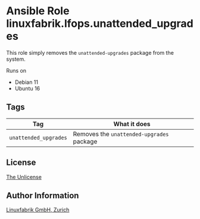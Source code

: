 # Ansible Role linuxfabrik.lfops.unattended_upgrades

This role simply removes the `unattended-upgrades` package from the system.

Runs on

* Debian 11
* Ubuntu 16


## Tags

| Tag                   | What it does                              |
| ---                   | ------------                              |
| `unattended_upgrades` | Removes the `unattended-upgrades` package |


## License

[The Unlicense](https://unlicense.org/)


## Author Information

[Linuxfabrik GmbH, Zurich](https://www.linuxfabrik.ch)
